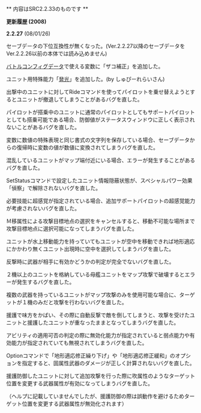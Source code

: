 ** 内容はSRC2.2.33のものです **

**更新履歴 (2008)**

**2.2.27** (08/01/26)

セーブデータの下位互換性が無くなった。(Ver.2.2.27以降のセーブデータをVer.2.2.26以前の本体では読み込めません)

[バトルコンフィグデータ](バトルコンフィグデータ.md)で使える変数に「ザコ補正」を追加した。

ユニット用特殊能力「[発光](その他の特殊能力.md)」を追加した。(by しゅぴーれらいさん)

出撃中のユニットに対してRideコマンドを使ってパイロットを乗せ替えようとするとユニットが撤退してしまうことがあるバグを直した。

パイロットが搭乗中のユニットに通常のパイロットとしてもサポートパイロットとしても搭乗可能である場合、防御値がステータスウィンドウに正しく表示されないことがあるバグを直した。

変数に数値の特殊表現と同じ書式の文字列を保存している場合、セーブデータからの復帰時に変数の値が数値に変換されてしまうバグを直した。

混乱しているユニットがマップ端付近にいる場合、エラーが発生することがあるバグを直した。

SetStatusコマンドで設定したユニット情報隠蔽状態が、スペシャルパワー効果「偵察」で解除されないバグを直した。

必要技能に超感覚が指定されている場合、追加サポートパイロットの超感覚能力が考慮されないバグを直した。

Ｍ移属性による攻撃目標地点の選択をキャンセルすると、移動不可能な場所まで攻撃目標地点に選択可能になってしまうバグを直した。

ユニットが水上移動能力を持っていてもユニットが空中を移動できれば地形適応にかかわり無くユニット出現時に空中を選択してしまうバグを直した。

反撃時に武器が相手に有効かどうかの判定が完全でないバグを直した。

２機以上のユニットを格納している母艦ユニットをマップ攻撃で破壊するとエラーが発生するバグを直した。

複数の武器を持っているユニットがマップ攻撃のみを使用可能な場合に、ターゲットが１機のみだと攻撃を行わないバグを直した。

援護で味方をかばい、その際に自動反撃で敵を倒してしまうと、攻撃を受けたユニットと援護したユニットが重なったままとなってしまうバグを直した。

アビリティの適用可否の判定の際に無効化能力が指定されていると弱点能力や有効能力が指定されていても無視されてしまうバグを直した。

Optionコマンドで「地形適応修正繰り下げ」や「地形適応修正緩和」のオプションを指定すると、固属性武器のダメージが正しく計算されないバグを直した。

援護防御したユニットに対して追加攻撃を行った際に吹属性のようなターゲット位置を変更する武器属性が有効になってしまうバグを直した。

（ヘルプに記載していませんでしたが、援護防御の際は誤動作を避けるためターゲット位置を変更する武器属性が無効化されます）
